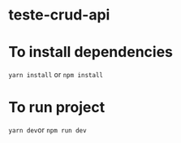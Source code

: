 # teste-crud-api

# To install dependencies
`yarn install` or `npm install`

# To run project
`yarn dev`or `npm run dev`
